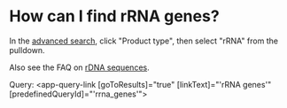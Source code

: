 # How can I find rRNA genes?
<!-- pombase_categories: Finding data -->

In the [advanced search](/query), click "Product type", then select "rRNA" from the pulldown.

Also see the FAQ on [rDNA sequences](/faq/there-any-rdna-repeat-sequences-pombase).

Query: <app-query-link [goToResults]="true" [linkText]="'rRNA genes'"
    [predefinedQueryId]="'rrna_genes'">
</app-query-link>
